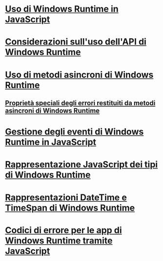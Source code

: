# [Uso di Windows Runtime in JavaScript](using-the-windows-runtime-in-javascript.md)
# [Considerazioni sull'uso dell'API di Windows Runtime](considerations-when-using-the-windows-runtime-api.md)
# [Uso di metodi asincroni di Windows Runtime](using-windows-runtime-asynchronous-methods.md)
## [Proprietà speciali degli errori restituiti da metodi asincroni di Windows Runtime](special-error-properties-from-asynchronous-windows-runtime-methods.md)
# [Gestione degli eventi di Windows Runtime in JavaScript](handling-windows-runtime-events-in-javascript.md)
# [Rappresentazione JavaScript dei tipi di Windows Runtime](javascript-representation-of-windows-runtime-types.md)
# [Rappresentazioni DateTime e TimeSpan di Windows Runtime](windows-runtime-datetime-and-timespan-representations.md)
# [Codici di errore per le app di Windows Runtime tramite JavaScript](error-codes-for-windows-runtime-apps-using-javascript.md)
